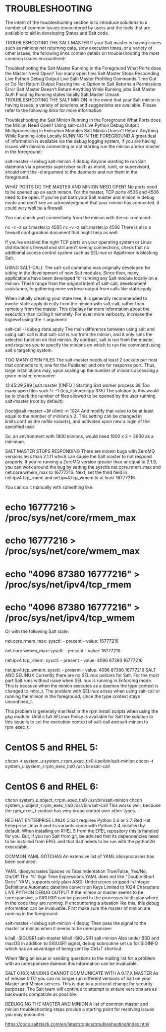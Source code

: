 # TROUBLESHOOTING

The intent of the troubleshooting section is to introduce solutions to a number of common issues encountered by users and the tools that are available to aid in developing States and Salt code.

TROUBLESHOOTING THE SALT MASTER
If your Salt master is having issues such as minions not returning data, slow execution times, or a variety of other issues, the following links contain details on troubleshooting the most common issues encountered:

Troubleshooting the Salt Master
Running in the Foreground
What Ports does the Master Need Open?
Too many open files
Salt Master Stops Responding
Live Python Debug Output
Live Salt-Master Profiling
Commands Time Out or Do Not Return Output
Passing the -c Option to Salt Returns a Permissions Error
Salt Master Doesn't Return Anything While Running jobs
Salt Master Auth Flooding
Running states locally
Salt Master Umask
TROUBLESHOOTING THE SALT MINION
In the event that your Salt minion is having issues, a variety of solutions and suggestions are available. Please refer to the following links for more information:

Troubleshooting the Salt Minion
Running in the Foreground
What Ports does the Minion Need Open?
Using salt-call
Live Python Debug Output
Multiprocessing in Execution Modules
Salt Minion Doesn't Return Anything While Running Jobs Locally
RUNNING IN THE FOREGROUND
A great deal of information is available via the debug logging system, if you are having issues with minions connecting or not starting run the minion and/or master in the foreground:

salt-master -l debug
salt-minion -l debug
Anyone wanting to run Salt daemons via a process supervisor such as monit, runit, or supervisord, should omit the -d argument to the daemons and run them in the foreground.

WHAT PORTS DO THE MASTER AND MINION NEED OPEN?
No ports need to be opened up on each minion. For the master, TCP ports 4505 and 4506 need to be open. If you've put both your Salt master and minion in debug mode and don't see an acknowledgment that your minion has connected, it could very well be a firewall.

You can check port connectivity from the minion with the nc command:

nc -v -z salt.master.ip 4505
nc -v -z salt.master.ip 4506
There is also a firewall configuration document that might help as well.

If you've enabled the right TCP ports on your operating system or Linux distribution's firewall and still aren't seeing connections, check that no additional access control system such as SELinux or AppArmor is blocking Salt.

USING SALT-CALL
The salt-call command was originally developed for aiding in the development of new Salt modules. Since then, many applications have been developed for running any Salt module locally on a minion. These range from the original intent of salt-call, development assistance, to gathering more verbose output from calls like state.apply.

When initially creating your state tree, it is generally recommended to invoke state.apply directly from the minion with salt-call, rather than remotely from the master. This displays far more information about the execution than calling it remotely. For even more verbosity, increase the loglevel using the -l argument:

salt-call -l debug state.apply
The main difference between using salt and using salt-call is that salt-call is run from the minion, and it only runs the selected function on that minion. By contrast, salt is run from the master, and requires you to specify the minions on which to run the command using salt's targeting system.

TOO MANY OPEN FILES
The salt-master needs at least 2 sockets per host that connects to it, one for the Publisher and one for response port. Thus, large installations may, upon scaling up the number of minions accessing a given master, encounter:

12:45:29,289 [salt.master    ][INFO    ] Starting Salt worker process 38
Too many open files
sock != -1 (tcp_listener.cpp:335)
The solution to this would be to check the number of files allowed to be opened by the user running salt-master (root by default):

[root@salt-master ~]# ulimit -n
1024
And modify that value to be at least equal to the number of minions x 2. This setting can be changed in limits.conf as the nofile value(s), and activated upon new a login of the specified user.

So, an environment with 1800 minions, would need 1800 x 2 = 3600 as a minimum.

SALT MASTER STOPS RESPONDING
There are known bugs with ZeroMQ versions less than 2.1.11 which can cause the Salt master to not respond properly. If you're running a ZeroMQ version greater than or equal to 2.1.9, you can work around the bug by setting the sysctls net.core.rmem_max and net.core.wmem_max to 16777216. Next, set the third field in net.ipv4.tcp_rmem and net.ipv4.tcp_wmem to at least 16777216.

You can do it manually with something like:

# echo 16777216 > /proc/sys/net/core/rmem_max
# echo 16777216 > /proc/sys/net/core/wmem_max
# echo "4096 87380 16777216" > /proc/sys/net/ipv4/tcp_rmem
# echo "4096 87380 16777216" > /proc/sys/net/ipv4/tcp_wmem
Or with the following Salt state:


net.core.rmem_max:
  sysctl:
    - present
    - value: 16777216

net.core.wmem_max:
  sysctl:
    - present
    - value: 16777216

net.ipv4.tcp_rmem:
  sysctl:
    - present
    - value: 4096 87380 16777216

net.ipv4.tcp_wmem:
  sysctl:
    - present
    - value: 4096 87380 16777216
SALT AND SELINUX
Currently there are no SELinux policies for Salt. For the most part Salt runs without issue when SELinux is running in Enforcing mode. This is because when the minion executes as a daemon the type context is changed to initrc_t. The problem with SELinux arises when using salt-call or running the minion in the foreground, since the type context stays unconfined_t.

This problem is generally manifest in the rpm install scripts when using the pkg module. Until a full SELinux Policy is available for Salt the solution to this issue is to set the execution context of salt-call and salt-minion to rpm_exec_t:

# CentOS 5 and RHEL 5:
chcon -t system_u:system_r:rpm_exec_t:s0 /usr/bin/salt-minion
chcon -t system_u:system_r:rpm_exec_t:s0 /usr/bin/salt-call

# CentOS 6 and RHEL 6:
chcon system_u:object_r:rpm_exec_t:s0 /usr/bin/salt-minion
chcon system_u:object_r:rpm_exec_t:s0 /usr/bin/salt-call
This works well, because the rpm_exec_t context has very broad control over other types.

RED HAT ENTERPRISE LINUX 5
Salt requires Python 2.6 or 2.7. Red Hat Enterprise Linux 5 and its variants come with Python 2.4 installed by default. When installing on RHEL 5 from the EPEL repository this is handled for you. But, if you run Salt from git, be advised that its dependencies need to be installed from EPEL and that Salt needs to be run with the python26 executable.

COMMON YAML GOTCHAS
An extensive list of YAML idiosyncrasies has been compiled:

YAML Idiosyncrasies
Spaces vs Tabs
Indentation
True/False, Yes/No, On/Off
The '%' Sign
Time Expressions
YAML does not like "Double Short Decs"
YAML supports only plain ASCII
Underscores stripped in Integer Definitions
Automatic datetime conversion
Keys Limited to 1024 Characters
LIVE PYTHON DEBUG OUTPUT
If the minion or master seems to be unresponsive, a SIGUSR1 can be passed to the processes to display where in the code they are running. If encountering a situation like this, this debug information can be invaluable. First make sure the master of minion are running in the foreground:

salt-master -l debug
salt-minion -l debug
Then pass the signal to the master or minion when it seems to be unresponsive:

killall -SIGUSR1 salt-master
killall -SIGUSR1 salt-minion
Also under BSD and macOS in addition to SIGUSR1 signal, debug subroutine set up for SIGINFO which has an advantage of being sent by Ctrl+T shortcut.

When filing an issue or sending questions to the mailing list for a problem with an unresponsive daemon this information can be invaluable.

SALT 0.16.X MINIONS CANNOT COMMUNICATE WITH A 0.17.X MASTER
As of release 0.17.1 you can no longer run different versions of Salt on your Master and Minion servers. This is due to a protocol change for security purposes. The Salt team will continue to attempt to ensure versions are as backwards compatible as possible.

DEBUGGING THE MASTER AND MINION
A list of common master and minion troubleshooting steps provide a starting point for resolving issues you may encounter.


https://docs.saltstack.com/en/latest/topics/troubleshooting/index.html
